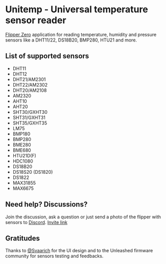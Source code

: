 # Unitemp - Universal temperature sensor reader
[Flipper Zero](https://flipperzero.one/) application for reading temperature, humidity and pressure sensors like a DHT11/22, DS18B20, BMP280, HTU21 and more. 
## List of supported sensors
- DHT11
- DHT12
- DHT21/AM2301
- DHT22/AM2302
- DHT20/AM2108
- AM2320
- AHT10
- AHT20
- SHT30/GXHT30
- SHT31/GXHT31
- SHT35/GXHT35
- LM75
- BMP180
- BMP280
- BME280
- BME680
- HTU21D(F)
- HDC1080
- DS18B20
- DS18S20 (DS1820)
- DS1822
- MAX31855
- MAX6675

## Need help? Discussions?
Join the discussion, ask a question or just send a photo of the flipper with sensors to [Discord](https://discord.com/channels/740930220399525928/1056727938747351060). [Invite link](https://discord.com/invite/flipper)
## Gratitudes
Thanks to [@Svaarich](https://github.com/Svaarich) for the UI design and to the Unleashed firmware community for sensors testing and feedbacks.
